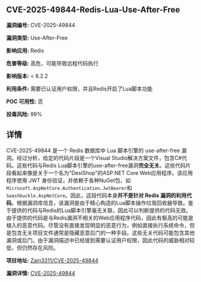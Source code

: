 ## CVE-2025-49844-Redis-Lua-Use-After-Free

**漏洞编号:** CVE-2025-49844

**漏洞类型:** Use-After-Free

**影响应用:** Redis

**危害等级:** 高危，可能导致远程代码执行

**影响版本:** < 8.2.2

**利用条件:** 需要已认证用户权限，并且Redis开启了Lua脚本功能

**POC 可用性:** 否

**投毒风险:** 99%

## 详情

CVE-2025-49844 是一个 Redis 数据库中 Lua 脚本引擎的 use-after-free 漏洞。经过分析，给定的代码片段是一个Visual Studio解决方案文件，包含C#代码。这些代码与Redis Lua脚本引擎的use-after-free漏洞**完全无关**。这些代码片段看起来像是关于一个名为"DesiShop"的ASP.NET Core Web应用程序。该应用程序使用 JWT 身份验证，并依赖于各种NuGet包，如`Microsoft.AspNetCore.Authentication.JwtBearer`和`Swashbuckle.AspNetCore`。因此，这段代码本身**并不是针对 Redis 漏洞的利用代码**。根据漏洞库信息，该漏洞是由于精心构造的Lua脚本操作垃圾回收器导致。鉴于提供的代码与Redis的Lua脚本引擎毫无关联，因此可以判断提供的代码无效。由于提供的代码是与Redis漏洞不相关的Web应用程序代码，因此有极高的可能是植入的恶意代码。尽管没有直接发现明显的恶意行为，例如直接执行系统命令，但是包含无关项目文件通常是隐藏恶意后门的一种手段。这些无关代码可能包含其他漏洞或后门。由于漏洞描述中已经提到需要认证用户权限，因此代码的威胁相对较低，但仍然存在风险。

**项目地址:** [Zain3311/CVE-2025-49844](https://github.com/Zain3311/CVE-2025-49844)

**漏洞详情:** [CVE-2025-49844](https://nvd.nist.gov/vuln/detail/CVE-2025-49844)